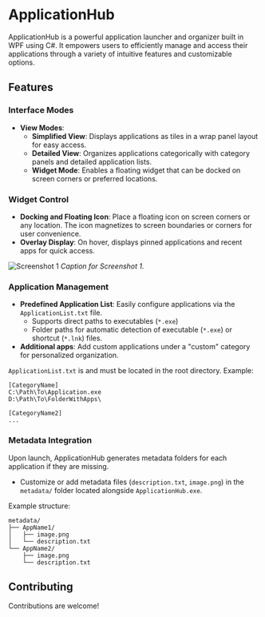 # ApplicationHub

ApplicationHub is a powerful application launcher and organizer built in WPF using C#. It empowers users to efficiently manage and access their applications through a variety of intuitive features and customizable options.

## Features

### Interface Modes

- **View Modes**:
  - **Simplified View**: Displays applications as tiles in a wrap panel layout for easy access.
  - **Detailed View**: Organizes applications categorically with category panels and detailed application lists.
  - **Widget Mode**: Enables a floating widget that can be docked on screen corners or preferred locations.

### Widget Control

- **Docking and Floating Icon**: Place a floating icon on screen corners or any location. The icon magnetizes to screen boundaries or corners for user convenience.
- **Overlay Display**: On hover, displays pinned applications and recent apps for quick access.

![Screenshot 1](link.png)
*Caption for Screenshot 1.*

### Application Management

- **Predefined Application List**: Easily configure applications via the `ApplicationList.txt` file.
  - Supports direct paths to executables (`*.exe`)
  - Folder paths for automatic detection of executable (`*.exe`) or shortcut (`*.lnk`) files.
- **Additional apps**: Add custom applications under a "custom" category for personalized organization.

`ApplicationList.txt` is and must be located in the root directory. 
Example:

```plaintext
[CategoryName]
C:\Path\To\Application.exe
D:\Path\To\FolderWithApps\

[CategoryName2]
...
```

### Metadata Integration

Upon launch, ApplicationHub generates metadata folders for each application if they are missing.
- Customize or add metadata files (`description.txt`, `image.png`) in the `metadata/` folder located alongside `ApplicationHub.exe`.

Example structure:
```
metadata/
├── AppName1/
│   ├── image.png
│   └── description.txt
└── AppName2/
    ├── image.png
    └── description.txt
```

## Contributing

Contributions are welcome!
